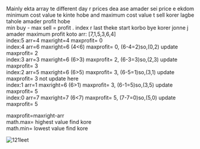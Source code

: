 ​Mainly ekta array te different day r prices dea ase amader sei price e ekdom minimum cost value te kinte hobe and maximum cost value t sell korer lagbe tahole amader profit hobe <br> min buy -  max sell = profit .
index r last theke start korbo bye korer jonne j amader maximum profit koto 
arr: [7,1,5,3,6,4] <br> 
index:5  arr=4    maxright=4                   maxprofit= 0                                                <br>
index:4  arr=6    maxright=6  (4<6)            maxprofit= 0,       (6-4=2)so,(0,2)     update maxprofit= 2 <br>
index:3  arr=3    maxright=6  (6>3)            maxprofit= 2,       (6-3=3)so,(2,3)     update maxprofit= 3 <br>
index:2  arr=5    maxright=6  (6>5)            maxprofit= 3,       (6-5=1)so,(3,1)     update maxprofit= 3 not update here  <br>
index:1  arr=1    maxright=6  (6>1)            maxprofit= 3,       (6-1=5)so,(3,5)     update maxprofit= 5 <br>
index:0  arr=7    maxright=7  (6<7)            maxprofit= 5,       (7-7=0)so,(5,0)     update maxprofit= 5 <br>

maxprofit=maxright-arr  <br>
math.max= highest value find kore <br>
math.min= lowest value find kore 

![121leet](https://user-images.githubusercontent.com/81003608/191062600-d8661b25-1f8e-423b-a5ce-cc898bf37781.PNG)

